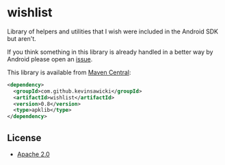 # wishlist

Library of helpers and utilities that I wish were included in the Android
SDK but aren't.

If you think something in this library is already handled in a better way
by Android please open an [issue](https://github.com/kevinsawicki/wishlist/issues).

This library is available from [Maven Central](http://search.maven.org/#search%7Cgav%7C1%7Cg%3A%22com.github.kevinsawicki%22%20AND%20a%3A%22wishlist%22):

```xml
<dependency>
  <groupId>com.github.kevinsawicki</groupId>
  <artifactId>wishlist</artifactId>
  <version>0.8</version>
  <type>apklib</type>
</dependency>
```

## License

* [Apache 2.0](http://www.apache.org/licenses/LICENSE-2.0.html)

